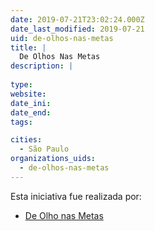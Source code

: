 ```yaml
---
date: 2019-07-21T23:02:24.000Z
date_last_modified: 2019-07-21
uid: de-olhos-nas-metas
title: |
  De Olhos Nas Metas
description: |
  
type: 
website: 
date_ini: 
date_end: 
tags:

cities: 
  - São Paulo
organizations_uids:
  - de-olhos-nas-metas
---
```


Esta iniciativa fue realizada por:

- [De Olho nas Metas](/organizaciones/de-olhos-nas-metas)
